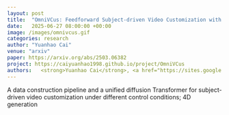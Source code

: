```yaml
---
layout: post
title:  "OmniVCus: Feedforward Subject-driven Video Customization with Multimodal Control Conditions"
date:   2025-06-27 08:00:00 +00:00
image: /images/omnivcus.gif
categories: research
author: "Yuanhao Cai"
venue: "arxiv"
paper: https://arxiv.org/abs/2503.06382
project: https://caiyuanhao1998.github.io/project/OmniVCus
authors:   <strong>Yuanhao Cai</strong>, <a href="https://sites.google.com/site/hezhangsprinter">He Zhang</a>,  <a href="https://xavierchen34.github.io/">Xi Chen</a>, <a href="https://doubiiu.github.io/">Jinbo Xing</a>, <a href="https://yiweihu.netlify.app/">Yiwei Hu</a>, <a href="https://yzhouas.github.io/">Yuqian Zhou</a>, <a href="https://kai-46.github.io/website/">Kai Zhang</a>,  <a href="https://zzutk.github.io/">Zhifei Zhang</a>, <a href="https://sites.google.com/view/sooyekim">Soo Ye Kim</a>, <a href="https://stevewongv.github.io/">Tianyu Wang</a>, <a href="https://yulunzhang.com/">Yulun Zhang</a>, <a href="https://english.seiee.sjtu.edu.cn/english/detail/842_802.htm">Xiaokang Yang</a>, <a href="https://sites.google.com/site/zhelin625/">Zhe Lin</a>,  <a href="https://www.cs.jhu.edu/~ayuille/">Alan Yuille</a>
---
```

A data construction pipeline and a unified diffusion Transformer for subject-driven video customization under different control conditions; 4D generation